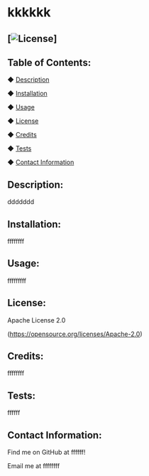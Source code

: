 
# kkkkkk

## [![License](https://img.shields.io/badge/License-Apache_2.0-blue.svg)]

## Table of Contents:
◆ [Description](#description)

◆ [Installation](#installation)

◆ [Usage](#usage)

◆ [License](#license)

◆ [Credits](#credits)

◆ [Tests](#tests)

◆ [Contact Information](#contact-information)

## Description:

ddddddd

## Installation:

ffffffff

## Usage:

fffffffff

## License:

Apache License 2.0

(https://opensource.org/licenses/Apache-2.0)


## Credits:

ffffffff

## Tests:

ffffff

## Contact Information:

Find me on GitHub at ffffff!

Email me at ffffffff
 
